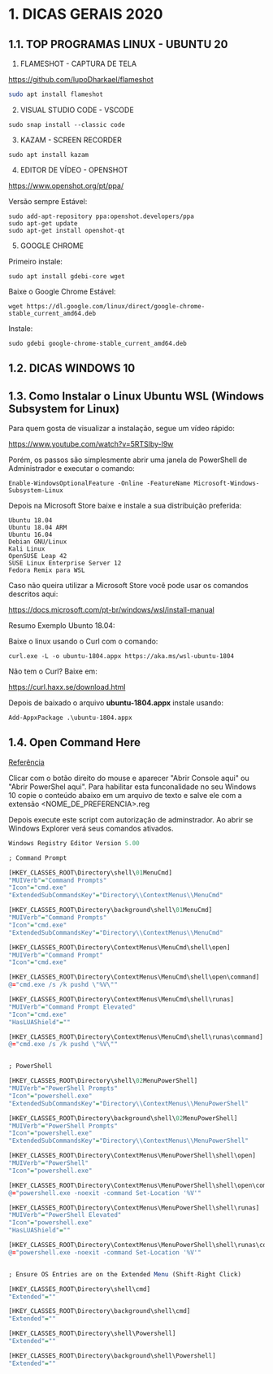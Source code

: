 

# 1. DICAS GERAIS 2020


## 1.1. TOP PROGRAMAS LINUX - UBUNTU 20

1. FLAMESHOT - CAPTURA DE TELA

https://github.com/lupoDharkael/flameshot


```bash
sudo apt install flameshot
```

2. VISUAL STUDIO CODE - VSCODE 

```
sudo snap install --classic code
```

3. KAZAM - SCREEN RECORDER

```
sudo apt install kazam
```

4. EDITOR DE VÍDEO - OPENSHOT

https://www.openshot.org/pt/ppa/

Versão sempre Estável:

```
sudo add-apt-repository ppa:openshot.developers/ppa
sudo apt-get update
sudo apt-get install openshot-qt
```

5. GOOGLE CHROME
   
Primeiro instale:

```
sudo apt install gdebi-core wget
```

Baixe o Google Chrome Estável:

```
wget https://dl.google.com/linux/direct/google-chrome-stable_current_amd64.deb
```

Instale:

```
sudo gdebi google-chrome-stable_current_amd64.deb
```


## 1.2. DICAS WINDOWS 10


## 1.3. Como Instalar o Linux Ubuntu WSL (Windows Subsystem for Linux)

Para quem gosta de visualizar a instalação, segue um vídeo rápido:

https://www.youtube.com/watch?v=5RTSlby-l9w


Porém, os passos são simplesmente abrir uma janela de PowerShell de Administrador e executar o comando:

```
Enable-WindowsOptionalFeature -Online -FeatureName Microsoft-Windows-Subsystem-Linux
```

Depois na Microsoft Store baixe e instale a sua distribuição preferida:

```
Ubuntu 18.04
Ubuntu 18.04 ARM
Ubuntu 16.04
Debian GNU/Linux
Kali Linux
OpenSUSE Leap 42
SUSE Linux Enterprise Server 12
Fedora Remix para WSL
```

Caso não queira utilizar a Microsoft Store você pode usar os comandos descritos
aqui:

https://docs.microsoft.com/pt-br/windows/wsl/install-manual

Resumo Exemplo Ubunto 18.04:

Baixe o linux usando o Curl com o comando:

```
curl.exe -L -o ubuntu-1804.appx https://aka.ms/wsl-ubuntu-1804
```

Não tem o Curl? Baixe em:

https://curl.haxx.se/download.html

Depois de baixado o arquivo **ubuntu-1804.appx** instale usando:

```
Add-AppxPackage .\ubuntu-1804.appx
```


## 1.4. Open Command Here

[Referência](https://blogs.msdn.microsoft.com/andrew_richards/2017/03/01/enhancing-the-open-command-prompt-here-shift-right-click-context-menu-experience/)

Clicar com o botão direito do mouse e aparecer "Abrir Console aqui" ou "Abrir PowerShel aqui". Para habilitar esta funconalidade no seu Windows 10 copie o conteúdo abaixo em um arquivo de texto e salve ele com a extensão <NOME_DE_PREFERENCIA>.reg

Depois execute este script com autorização de adminstrador.
Ao abrir se Windows Explorer verá seus comandos ativados.


```R
Windows Registry Editor Version 5.00

; Command Prompt

[HKEY_CLASSES_ROOT\Directory\shell\01MenuCmd]
"MUIVerb"="Command Prompts"
"Icon"="cmd.exe"
"ExtendedSubCommandsKey"="Directory\\ContextMenus\\MenuCmd"

[HKEY_CLASSES_ROOT\Directory\background\shell\01MenuCmd]
"MUIVerb"="Command Prompts"
"Icon"="cmd.exe"
"ExtendedSubCommandsKey"="Directory\\ContextMenus\\MenuCmd"

[HKEY_CLASSES_ROOT\Directory\ContextMenus\MenuCmd\shell\open]
"MUIVerb"="Command Prompt"
"Icon"="cmd.exe"

[HKEY_CLASSES_ROOT\Directory\ContextMenus\MenuCmd\shell\open\command]
@="cmd.exe /s /k pushd \"%V\""

[HKEY_CLASSES_ROOT\Directory\ContextMenus\MenuCmd\shell\runas]
"MUIVerb"="Command Prompt Elevated"
"Icon"="cmd.exe"
"HasLUAShield"=""

[HKEY_CLASSES_ROOT\Directory\ContextMenus\MenuCmd\shell\runas\command]
@="cmd.exe /s /k pushd \"%V\""


; PowerShell

[HKEY_CLASSES_ROOT\Directory\shell\02MenuPowerShell]
"MUIVerb"="PowerShell Prompts"
"Icon"="powershell.exe"
"ExtendedSubCommandsKey"="Directory\\ContextMenus\\MenuPowerShell"

[HKEY_CLASSES_ROOT\Directory\background\shell\02MenuPowerShell]
"MUIVerb"="PowerShell Prompts"
"Icon"="powershell.exe"
"ExtendedSubCommandsKey"="Directory\\ContextMenus\\MenuPowerShell"

[HKEY_CLASSES_ROOT\Directory\ContextMenus\MenuPowerShell\shell\open]
"MUIVerb"="PowerShell"
"Icon"="powershell.exe"

[HKEY_CLASSES_ROOT\Directory\ContextMenus\MenuPowerShell\shell\open\command]
@="powershell.exe -noexit -command Set-Location '%V'"

[HKEY_CLASSES_ROOT\Directory\ContextMenus\MenuPowerShell\shell\runas]
"MUIVerb"="PowerShell Elevated"
"Icon"="powershell.exe"
"HasLUAShield"=""

[HKEY_CLASSES_ROOT\Directory\ContextMenus\MenuPowerShell\shell\runas\command]
@="powershell.exe -noexit -command Set-Location '%V'"


; Ensure OS Entries are on the Extended Menu (Shift-Right Click)

[HKEY_CLASSES_ROOT\Directory\shell\cmd]
"Extended"=""

[HKEY_CLASSES_ROOT\Directory\background\shell\cmd]
"Extended"=""

[HKEY_CLASSES_ROOT\Directory\shell\Powershell]
"Extended"=""

[HKEY_CLASSES_ROOT\Directory\background\shell\Powershell]
"Extended"=""
```